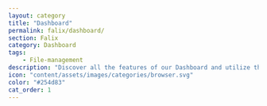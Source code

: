 ```yaml
---
layout: category
title: "Dashboard"
permalink: falix/dashboard/
section: Falix
category: Dashboard
tags:
    - File-management
description: "Discover all the features of our Dashboard and utilize them to the fullest extent."
icon: "content/assets/images/categories/browser.svg"
color: "#254d83"
cat_order: 1
---
```

